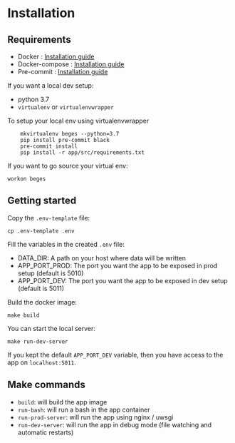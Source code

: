 # Installation

## Requirements
- Docker : [Installation guide](https://docs.docker.com/engine/install/)
- Docker-compose : [Installation guide](https://docs.docker.com/compose/install/)
- Pre-commit : [Installation guide](https://pre-commit.com/)


If you want a local dev setup:
- python 3.7
- `virtualenv` or `virtualenvwrapper`

To setup your local env using virtualenvwrapper
```
    mkvirtualenv beges --python=3.7
    pip install pre-commit black
    pre-commit install
    pip install -r app/src/requirements.txt
```

If you want to go source your virtual env:

    workon beges

## Getting started
Copy the `.env-template` file:

    cp .env-template .env

Fill the variables in the created `.env` file:
- DATA_DIR: A path on your host where data will be written
- APP_PORT_PROD: The port you want the app to be exposed in prod setup (default is 5010)
- APP_PORT_DEV: The port you want the app to be exposed in dev setup (default is 5011)

Build the docker image:

    make build

You can start the local server:

    make run-dev-server

If you kept the default `APP_PORT_DEV` variable, then you have access to the app on `localhost:5011`.

## Make commands
- `build`: will build the app image
- `run-bash`: will run a bash in the app container
- `run-prod-server`: will run the app using nginx / uwsgi
- `run-dev-server`: will run the app in debug mode (file watching and automatic restarts)
